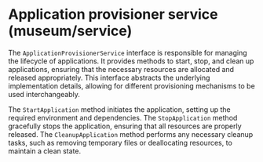 # Application provisioner service (museum/service)

The `ApplicationProvisionerService` interface is responsible for managing the lifecycle of applications. It provides methods to start, stop, and clean up applications, ensuring that the necessary resources are allocated and released appropriately. This interface abstracts the underlying implementation details, allowing for different provisioning mechanisms to be used interchangeably.  

The `StartApplication` method initiates the application, setting up the required environment and dependencies. The `StopApplication` method gracefully stops the application, ensuring that all resources are properly released. The `CleanupApplication` method performs any necessary cleanup tasks, such as removing temporary files or deallocating resources, to maintain a clean state.